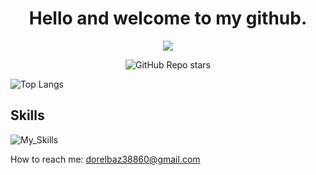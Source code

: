 <div align = "center">

# Hello and welcome to my github.

![](https://komarev.com/ghpvc/?username=dorelbaz&abbreviated=true)

![GitHub Repo stars](https://img.shields.io/github/stars/dorelbaz?style=social)

</div>

![Top Langs](https://github-readme-stats.vercel.app/api/top-langs/?username=dorelbaz&layout=donut-vertical&size_weight=0.5&count_weight=0.5&langs_count=8&theme=github_dark&hide_border=true&CACHE_SECONDS)

## Skills

![My_Skills](https://skillicons.dev/icons?i=java,c,python,cpp&theme=dark&center=true&perline=5)


How to reach me: dorelbaz38860@gmail.com

